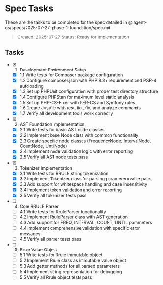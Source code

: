 # Spec Tasks

These are the tasks to be completed for the spec detailed in @.agent-os/specs/2025-07-27-phase-1-foundation/spec.md

> Created: 2025-07-27
> Status: Ready for Implementation

## Tasks

- [x] 1. Development Environment Setup
  - [x] 1.1 Write tests for Composer package configuration
  - [x] 1.2 Configure composer.json with PHP 8.3+ requirement and PSR-4 autoloading
  - [x] 1.3 Set up PHPUnit configuration with proper test directory structure
  - [x] 1.4 Configure PHPStan for maximum level static analysis
  - [x] 1.5 Set up PHP-CS-Fixer with PER-CS and Symfony rules
  - [x] 1.6 Create Justfile with test, lint, fix, and analyze commands
  - [x] 1.7 Verify all development tools work correctly

- [x] 2. AST Foundation Implementation
  - [x] 2.1 Write tests for basic AST node classes
  - [x] 2.2 Implement base Node class with common functionality
  - [x] 2.3 Create specific node classes (FrequencyNode, IntervalNode, CountNode, UntilNode)
  - [x] 2.4 Implement node validation logic with error reporting
  - [x] 2.5 Verify all AST node tests pass

- [x] 3. Tokenizer Implementation
  - [x] 3.1 Write tests for RRULE string tokenization
  - [x] 3.2 Implement Tokenizer class for parsing parameter=value pairs
  - [x] 3.3 Add support for whitespace handling and case insensitivity
  - [x] 3.4 Implement token validation and error reporting
  - [x] 3.5 Verify all tokenizer tests pass

- [ ] 4. Core RRULE Parser
  - [ ] 4.1 Write tests for RruleParser functionality
  - [ ] 4.2 Implement RruleParser class with AST generation
  - [ ] 4.3 Add support for FREQ, INTERVAL, COUNT, UNTIL parameters
  - [ ] 4.4 Implement comprehensive validation with specific error messages
  - [ ] 4.5 Verify all parser tests pass

- [ ] 5. Rrule Value Object
  - [ ] 5.1 Write tests for Rrule immutable object
  - [ ] 5.2 Implement Rrule class as immutable value object
  - [ ] 5.3 Add getter methods for all parsed parameters
  - [ ] 5.4 Implement string representation for debugging
  - [ ] 5.5 Verify all Rrule object tests pass